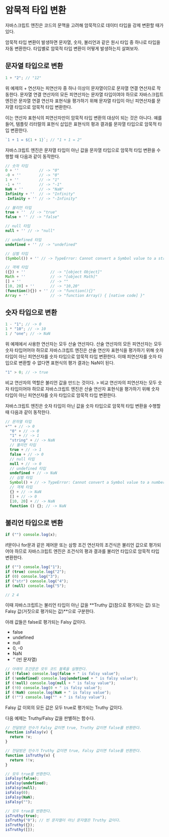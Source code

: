 # 암묵적 타입 변환

자바스크립트 엔진은 코드의 문맥을 고려해 암묵적으로 데이터 타입을 강제 변환할 때가 있다.

암묵적 타입 변환이 발생하면 문자열, 숫자, 불리언과 같은 원시 타입 중 하나로 타입을 자동 변환한다. 타입별로 암묵적 타입 변환이 어떻게 발생하는지 살펴보자.

## 문자열 타입으로 변환

```jsx
1 + "2"; // "12"
```

위 예제의 + 연산자는 피연산자 중 하나 이상이 문자열이므로 문자열 연결 연산자로 작동한다. 문자열 연결 연산자의 모든 피연산자는 문자열 타입이여야 하므로 자바스크립트 엔진은 문자열 연결 연산자 표현식을 평가하기 위해 문자열 타입이 아닌 피연산자를 문자열 타입으로 암묵적 타입 변환한다.

이는 연산자 표현식의 피연산자만이 암묵적 타입 변환의 대상이 되는 것은 아니다. 예를 들어, 템플릿 리터럴의 표현식 삽입은 표현식의 평과 결과를 문자열 타입으로 암묵적 타입 변환한다.

```jsx
`1 + 1 = ${1 + 1}`; // "1 + 1 = 2"
```

자바스크립트 엔진은 문자열 타입이 아닌 값을 문자열 타입으로 암묵적 타입 변환을 수행할 때 다음과 같이 동작한다.

```jsx
// 숫자 타입
0 + ''         // -> "0"
-0 + ''        // -> "0"
1 + ''         // -> "1"
-1 + ''        // -> "-1"
NaN + ''       // -> "NaN"
Infinity + ''  // -> "Infinity"
-Infinity + '' // -> "-Infinity"

// 불리언 타입
true + ''  // -> "true"
false + '' // -> "false"

// null 타입
null + '' // -> "null"

// undefined 타입
undefined + '' // -> "undefined"

// 심벌 타입
(Symbol()) + '' // -> TypeError: Cannot convert a Symbol value to a string

// 객체 타입
({}) + ''           // -> "[object Object]"
Math + ''           // -> "[object Math]"
[] + ''             // -> ""
[10, 20] + ''       // -> "10,20"
(function(){}) + '' // -> "function(){}"
Array + ''          // -> "function Array() { [native code] }"
```

## 숫자 타입으로 변환

```jsx
1 - "1"; // -> 0
1 * "10"; // -> 10
1 / "one"; // -> NaN
```

위 예제에서 사용한 연산자는 모두 산술 연산자다. 산술 연산자의 모든 피연산자는 모두 숫자 타입어어야 하므로 자바스크립트 엔진은 산술 연산자 표현식을 평가하기 위해 숫자 타입이 아닌 피연산자를 숫자 타입으로 암묵적 타입 변환한다. 이때 피연산자를 숫자 타입으로 변환할 수 없다면 표현식의 평가 결과는 NaN이 된다.

```jsx
"1" > 0; // -> true
```

비교 연산자의 역할은 불리언 값을 만드는 것이다. > 비교 연산자의 피연산자는 모두 숫자 타입이어야 하므로 자바스크립트 엔진은 산술 연산자 표현식을 평가하기 위해 숫자 타입이 아닌 피연산자를 숫자 타입으로 암묵적 타입 변환한다.

자바스크립트 엔진은 숫자 타입이 아닌 값을 숫자 타입으로 암묵적 타입 변환을 수행할 때 다음과 같이 동작한다.

```jsx
// 문자열 타입
+"" + // -> 0
  "0" + // -> 0
  "1" + // -> 1
  "string" + // -> NaN
  // 불리언 타입
  true + // -> 1
  false + // -> 0
  // null 타입
  null + // -> 0
  // undefined 타입
  undefined + // -> NaN
  // 심벌 타입
  Symbol() + // -> TypeError: Cannot convert a Symbol value to a number
  // 객체 타입
  {} + // -> NaN
  [] + // -> 0
  [10, 20] + // -> NaN
  function () {}; // -> NaN
```

## 불리언 타입으로 변환

```jsx
if ("") console.log(x);
```

if문이나 for문과 같은 제어문 또는 삼항 조건 연산자의 조건식은 불리언 값으로 평가되어야 하므로 자바스크립트 엔진은 조건식의 평과 결과를 불리언 타입으로 암묵적 타입 변환한다.

```jsx
if ("") console.log("1");
if (true) console.log("2");
if (0) console.log("3");
if ("str") console.log("4");
if (null) console.log("5");

// 2 4
```

이때 자바스크립트는 불리언 타입이 아닌 값을 **Truthy 값(참으로 평가되는 값) 또는 Falsy 값(거짓으로 평가되는 값)**으로 구분한다.

아래 값들은 false로 평가되는 Falsy 값이다.

- false
- undefined
- null
- 0, -0
- NaN
- ‘’ (빈 문자열)

```jsx
// 아래의 조건문은 모두 코드 블록을 실행한다.
if (!false) console.log(false + " is falsy value");
if (!undefined) console.log(undefined + " is falsy value");
if (!null) console.log(null + " is falsy value");
if (!0) console.log(0 + " is falsy value");
if (!NaN) console.log(NaN + " is falsy value");
if (!"") console.log("" + " is falsy value");
```

Falsy 값 이외의 모든 값은 모두 true로 평가되는 Truthy 값이다.

다음 예제는 Truthy/Falsy 값을 판별하는 함수다.

```jsx
// 전달받은 인수가 Falsy 값이면 true, Truthy 값이면 false를 반환한다.
function isFalsy(v) {
  return !v;
}

// 전달받은 인수가 Truthy 값이면 true, Falsy 값이면 false를 반환한다.
function isTruthy(v) {
  return !!v;
}

// 모두 true를 반환한다.
isFalsy(false);
isFalsy(undefined);
isFalsy(null);
isFalsy(0);
isFalsy(NaN);
isFalsy("");

// 모두 true를 반환한다.
isTruthy(true);
isTruthy("0"); // 빈 문자열이 아닌 문자열은 Truthy 값이다.
isTruthy({});
isTruthy([]);
```
